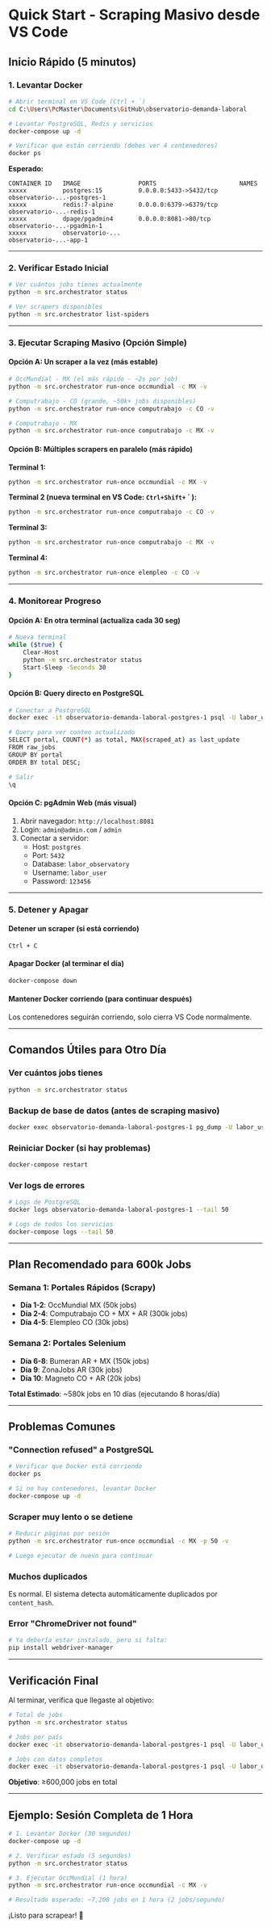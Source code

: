 # Quick Start - Scraping Masivo desde VS Code

## Inicio Rápido (5 minutos)

### 1. Levantar Docker

```bash
# Abrir terminal en VS Code (Ctrl + `)
cd C:\Users\PcMaster\Documents\GitHub\observatorio-demanda-laboral

# Levantar PostgreSQL, Redis y servicios
docker-compose up -d

# Verificar que están corriendo (debes ver 4 contenedores)
docker ps
```

**Esperado:**
```
CONTAINER ID   IMAGE                PORTS                       NAMES
xxxxx          postgres:15          0.0.0.0:5433->5432/tcp     observatorio-...-postgres-1
xxxxx          redis:7-alpine       0.0.0.0:6379->6379/tcp     observatorio-...-redis-1
xxxxx          dpage/pgadmin4       0.0.0.0:8081->80/tcp       observatorio-...-pgadmin-1
xxxxx          observatorio-...                                observatorio-...-app-1
```

---

### 2. Verificar Estado Inicial

```bash
# Ver cuántos jobs tienes actualmente
python -m src.orchestrator status

# Ver scrapers disponibles
python -m src.orchestrator list-spiders
```

---

### 3. Ejecutar Scraping Masivo (Opción Simple)

#### Opción A: Un scraper a la vez (más estable)

```bash
# OccMundial - MX (el más rápido - ~2s por job)
python -m src.orchestrator run-once occmundial -c MX -v

# Computrabajo - CO (grande, ~50k+ jobs disponibles)
python -m src.orchestrator run-once computrabajo -c CO -v

# Computrabajo - MX
python -m src.orchestrator run-once computrabajo -c MX -v
```

#### Opción B: Múltiples scrapers en paralelo (más rápido)

**Terminal 1:**
```bash
python -m src.orchestrator run-once occmundial -c MX -v
```

**Terminal 2 (nueva terminal en VS Code: `Ctrl+Shift+` ` ):**
```bash
python -m src.orchestrator run-once computrabajo -c CO -v
```

**Terminal 3:**
```bash
python -m src.orchestrator run-once computrabajo -c MX -v
```

**Terminal 4:**
```bash
python -m src.orchestrator run-once elempleo -c CO -v
```

---

### 4. Monitorear Progreso

#### Opción A: En otra terminal (actualiza cada 30 seg)
```bash
# Nueva terminal
while ($true) {
    Clear-Host
    python -m src.orchestrator status
    Start-Sleep -Seconds 30
}
```

#### Opción B: Query directo en PostgreSQL
```bash
# Conectar a PostgreSQL
docker exec -it observatorio-demanda-laboral-postgres-1 psql -U labor_user -d labor_observatory

# Query para ver conteo actualizado
SELECT portal, COUNT(*) as total, MAX(scraped_at) as last_update
FROM raw_jobs
GROUP BY portal
ORDER BY total DESC;

# Salir
\q
```

#### Opción C: pgAdmin Web (más visual)
1. Abrir navegador: `http://localhost:8081`
2. Login: `admin@admin.com` / `admin`
3. Conectar a servidor:
   - Host: `postgres`
   - Port: `5432`
   - Database: `labor_observatory`
   - Username: `labor_user`
   - Password: `123456`

---

### 5. Detener y Apagar

#### Detener un scraper (si está corriendo)
```
Ctrl + C
```

#### Apagar Docker (al terminar el día)
```bash
docker-compose down
```

#### Mantener Docker corriendo (para continuar después)
Los contenedores seguirán corriendo, solo cierra VS Code normalmente.

---

## Comandos Útiles para Otro Día

### Ver cuántos jobs tienes
```bash
python -m src.orchestrator status
```

### Backup de base de datos (antes de scraping masivo)
```bash
docker exec observatorio-demanda-laboral-postgres-1 pg_dump -U labor_user labor_observatory > backup_$(Get-Date -Format "yyyyMMdd_HHmmss").sql
```

### Reiniciar Docker (si hay problemas)
```bash
docker-compose restart
```

### Ver logs de errores
```bash
# Logs de PostgreSQL
docker logs observatorio-demanda-laboral-postgres-1 --tail 50

# Logs de todos los servicios
docker-compose logs --tail 50
```

---

## Plan Recomendado para 600k Jobs

### Semana 1: Portales Rápidos (Scrapy)
- **Día 1-2**: OccMundial MX (50k jobs)
- **Día 2-4**: Computrabajo CO + MX + AR (300k jobs)
- **Día 4-5**: Elempleo CO (30k jobs)

### Semana 2: Portales Selenium
- **Día 6-8**: Bumeran AR + MX (150k jobs)
- **Día 9**: ZonaJobs AR (30k jobs)
- **Día 10**: Magneto CO + AR (20k jobs)

**Total Estimado**: ~580k jobs en 10 días (ejecutando 8 horas/día)

---

## Problemas Comunes

### "Connection refused" a PostgreSQL
```bash
# Verificar que Docker está corriendo
docker ps

# Si no hay contenedores, levantar Docker
docker-compose up -d
```

### Scraper muy lento o se detiene
```bash
# Reducir páginas por sesión
python -m src.orchestrator run-once occmundial -c MX -p 50 -v

# Luego ejecutar de nuevo para continuar
```

### Muchos duplicados
Es normal. El sistema detecta automáticamente duplicados por `content_hash`.

### Error "ChromeDriver not found"
```bash
# Ya debería estar instalado, pero si falta:
pip install webdriver-manager
```

---

## Verificación Final

Al terminar, verifica que llegaste al objetivo:

```bash
# Total de jobs
python -m src.orchestrator status

# Jobs por país
docker exec -it observatorio-demanda-laboral-postgres-1 psql -U labor_user -d labor_observatory -c "SELECT country, COUNT(*) FROM raw_jobs GROUP BY country;"

# Jobs con datos completos
docker exec -it observatorio-demanda-laboral-postgres-1 psql -U labor_user -d labor_observatory -c "SELECT COUNT(*) FROM raw_jobs WHERE description IS NOT NULL AND requirements IS NOT NULL;"
```

**Objetivo**: ≥600,000 jobs en total

---

## Ejemplo: Sesión Completa de 1 Hora

```bash
# 1. Levantar Docker (30 segundos)
docker-compose up -d

# 2. Verificar estado (5 segundos)
python -m src.orchestrator status

# 3. Ejecutar OccMundial (1 hora)
python -m src.orchestrator run-once occmundial -c MX -v

# Resultado esperado: ~7,200 jobs en 1 hora (2 jobs/segundo)
```

¡Listo para scrapear! 🚀

